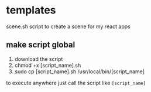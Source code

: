 # templates

scene.sh script to create a scene for my react apps

## make script global
1. download the script
2. chmod +x [script_name].sh
3. sudo cp [script_name].sh /usr/local/bin/[script_name]

to execute anywhere just call the script like `[script_name]`

